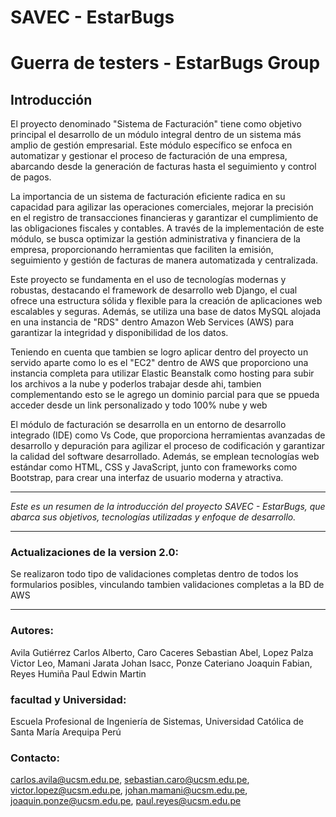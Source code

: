 # SAVEC - EstarBugs
# Guerra de testers - EstarBugs Group

## Introducción

El proyecto denominado "Sistema de Facturación" tiene como objetivo principal el desarrollo de un módulo integral dentro de un sistema más amplio de gestión empresarial. Este módulo específico se enfoca en automatizar y gestionar el proceso de facturación de una empresa, abarcando desde la generación de facturas hasta el seguimiento y control de pagos.

La importancia de un sistema de facturación eficiente radica en su capacidad para agilizar las operaciones comerciales, mejorar la precisión en el registro de transacciones financieras y garantizar el cumplimiento de las obligaciones fiscales y contables. A través de la implementación de este módulo, se busca optimizar la gestión administrativa y financiera de la empresa, proporcionando herramientas que faciliten la emisión, seguimiento y gestión de facturas de manera automatizada y centralizada.

Este proyecto se fundamenta en el uso de tecnologías modernas y robustas, destacando el framework de desarrollo web Django, el cual ofrece una estructura sólida y flexible para la creación de aplicaciones web escalables y seguras. Además, se utiliza una base de datos MySQL alojada en una instancia de "RDS" dentro Amazon Web Services (AWS) para garantizar la integridad y disponibilidad de los datos.

Teniendo en cuenta que tambien se logro aplicar dentro del proyecto un servido aparte como lo es el "EC2" dentro de AWS que proporciono una instancia completa para utilizar Elastic Beanstalk como hosting para subir los archivos a la nube y poderlos trabajar desde ahi, tambien complementando esto se le agrego un dominio parcial para que se ppueda acceder desde un link personalizado y todo 100% nube y web

El módulo de facturación se desarrolla en un entorno de desarrollo integrado (IDE) como Vs Code, que proporciona herramientas avanzadas de desarrollo y depuración para agilizar el proceso de codificación y garantizar la calidad del software desarrollado. Además, se emplean tecnologías web estándar como HTML, CSS y JavaScript, junto con frameworks como Bootstrap, para crear una interfaz de usuario moderna y atractiva.

---

*Este es un resumen de la introducción del proyecto SAVEC - EstarBugs, que abarca sus objetivos, tecnologías utilizadas y enfoque de desarrollo.*

---
### Actualizaciones de la version 2.0:
Se realizaron todo tipo de validaciones completas dentro de todos los formularios posibles, vinculando tambien validaciones completas a la BD de AWS 

---
### Autores: 
Avila Gutiérrez Carlos Alberto, Caro Caceres Sebastian Abel, Lopez Palza Victor Leo, Mamani Jarata Johan Isacc, Ponze Cateriano Joaquin Fabian, Reyes Humiña Paul Edwin Martin
### facultad y Universidad:
Escuela Profesional de Ingeniería de Sistemas, Universidad Católica de Santa María Arequipa Perú
### Contacto: 
carlos.avila@ucsm.edu.pe, sebastian.caro@ucsm.edu.pe, victor.lopez@ucsm.edu.pe, johan.mamani@ucsm.edu.pe, joaquin.ponze@ucsm.edu.pe, paul.reyes@ucsm.edu.pe


